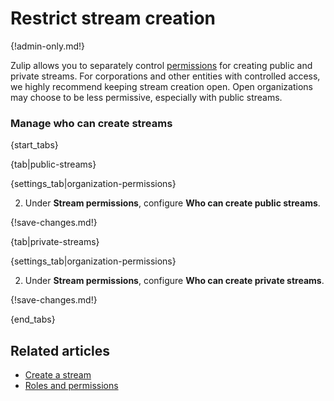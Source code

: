 # Restrict stream creation

{!admin-only.md!}

Zulip allows you to separately control
[permissions](/help/roles-and-permissions) for creating public and private
streams. For corporations and other entities with controlled access, we highly
recommend keeping stream creation open. Open organizations may choose to be less
permissive, especially with public streams.

### Manage who can create streams

{start_tabs}

{tab|public-streams}

{settings_tab|organization-permissions}

2. Under **Stream permissions**, configure **Who can create public streams**.

{!save-changes.md!}

{tab|private-streams}

{settings_tab|organization-permissions}

2. Under **Stream permissions**, configure **Who can create private streams**.

{!save-changes.md!}

{end_tabs}

## Related articles

* [Create a stream](/help/create-a-stream)
* [Roles and permissions](/help/roles-and-permissions)
